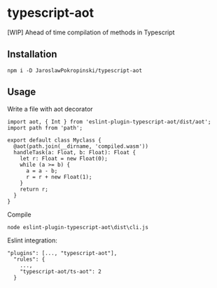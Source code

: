 # typescript-aot

[WIP] Ahead of time compilation of methods in Typescript

## Installation

```
npm i -D JaroslawPokropinski/typescript-aot
```

## Usage

Write a file with aot decorator

```
import aot, { Int } from 'eslint-plugin-typescript-aot/dist/aot';
import path from 'path';

export default class Myclass {
  @aot(path.join(__dirname, 'compiled.wasm'))
  handleTask(a: Float, b: Float): Float {
    let r: Float = new Float(0);
    while (a >= b) {
      a = a - b;
      r = r + new Float(1);
    }
    return r;
  }
}
```

Compile

```
node eslint-plugin-typescript-aot\dist\cli.js
```

Eslint integration:

```
"plugins": [..., "typescript-aot"],
  "rules": {
    ...,
    "typescript-aot/ts-aot": 2
  }
```

